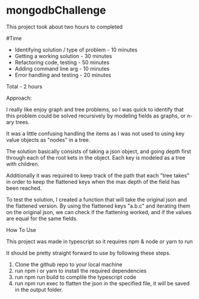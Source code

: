 # mongodbChallenge

This project took about two hours to completed

#Time

* Identifying solution / type of problem - 10 minutes
* Getting a working solution             - 30 minutes
* Refactoring code, testing              - 50 minutes
* Adding command line arg                - 10 minutes
* Error handling and testing              - 20 minutes

Total                                   - 2 hours

Approach:

I really like enjoy graph and tree problems, so I was quick to identify that this problem could be solved recursively by modeling fields as graphs, or n-ary trees.

It was a little confusing handling the items as I was not used to using key value objects as "nodes" in a tree.

The solution basically consists of taking a json object, and going depth first through each of the root kets in the object. Each key is modeled as a tree with children.

Additionally it was required to keep track of the path that each "tree takes" in order to keep the flattened keys when the max depth of the field has been reached.

To test the solution, I created a function that will take the original json and the flattened version. By using the flattened keys "a.b.c" and iterating them on the original json, we can check if the flattening worked, and if the values are equal for the same fields.

How To Use

This project was made in typescript so it requires npm & node or yarn to run

It should be pretty straight forward to use by following these steps.

1. Clone the github repo to your local machine
2. run npm i or yarn to install the required dependencies
3. run npm run build to complile the typescript code
4. run npm run exec <filepath> to flatten the json in the specified file, it will be saved in the output folder.
